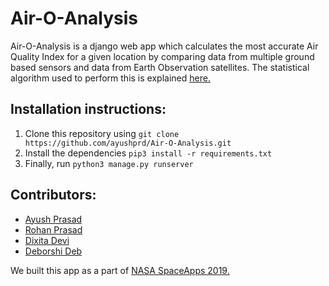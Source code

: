 # Air-O-Analysis

Air-O-Analysis is a django web app which calculates the most accurate Air Quality Index for a given location by comparing data from multiple ground based sensors and data from Earth Observation  satellites. The statistical algorithm used to perform this is explained [here.](https://github.com/ayushprd/Air-O-Analysis/blob/master/Algorithm/variance.py)

## Installation instructions:

    

 1. Clone this repository using `git clone https://github.com/ayushprd/Air-O-Analysis.git`
 2. Install the dependencies `pip3 install -r requirements.txt`
 3. Finally, run  `python3 manage.py runserver`


## Contributors:

 - [Ayush Prasad](https://github.com/ayushprd)
 - [Rohan Prasad](https://github.com/iAmGroot1)
 - [Dixita Devi](https://github.com/DixitaDevi)
 - [Deborshi Deb](https://github.com/DebDx)

We  built this app as a part of [NASA SpaceApps 2019.](https://2019.spaceappschallenge.org/challenges/living-our-world/surface-air-quality-mission/teams/runway-grey/project) 
